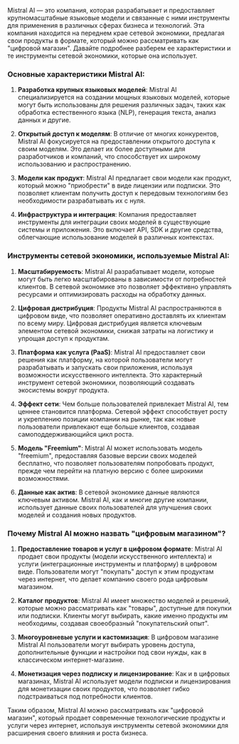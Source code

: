 Mistral AI — это компания, которая разрабатывает и предоставляет крупномасштабные языковые модели и связанные с ними инструменты для применения в различных сферах бизнеса и технологий. Эта компания находится на переднем крае сетевой экономики, предлагая свои продукты в формате, который можно рассматривать как "цифровой магазин". Давайте подробнее разберем ее характеристики и те инструменты сетевой экономики, которые она использует.

### Основные характеристики Mistral AI:
1. **Разработка крупных языковых моделей**: Mistral AI специализируется на создании мощных языковых моделей, которые могут быть использованы для решения различных задач, таких как обработка естественного языка (NLP), генерация текста, анализ данных и другие.

2. **Открытый доступ к моделям**: В отличие от многих конкурентов, Mistral AI фокусируется на предоставлении открытого доступа к своим моделям. Это делает их более доступными для разработчиков и компаний, что способствует их широкому использованию и распространению.

3. **Модели как продукт**: Mistral AI предлагает свои модели как продукт, который можно "приобрести" в виде лицензии или подписки. Это позволяет клиентам получить доступ к передовым технологиям без необходимости разрабатывать их с нуля.

4. **Инфраструктура и интеграция**: Компания предоставляет инструменты для интеграции своих моделей в существующие системы и приложения. Это включает API, SDK и другие средства, облегчающие использование моделей в различных контекстах.

### Инструменты сетевой экономики, используемые Mistral AI:

1. **Масштабируемость**: Mistral AI разрабатывает модели, которые могут быть легко масштабированы в зависимости от потребностей клиентов. В сетевой экономике это позволяет эффективно управлять ресурсами и оптимизировать расходы на обработку данных.

2. **Цифровая дистрибуция**: Продукты Mistral AI распространяются в цифровом виде, что позволяет оперативно доставлять их клиентам по всему миру. Цифровая дистрибуция является ключевым элементом сетевой экономики, снижая затраты на логистику и упрощая доступ к продуктам.

3. **Платформа как услуга (PaaS)**: Mistral AI предоставляет свои решения как платформу, на которой пользователи могут разрабатывать и запускать свои приложения, используя возможности искусственного интеллекта. Это характерный инструмент сетевой экономики, позволяющий создавать экосистемы вокруг продукта.

4. **Эффект сети**: Чем больше пользователей привлекает Mistral AI, тем ценнее становится платформа. Сетевой эффект способствует росту и укреплению позиции компании на рынке, так как новые пользователи привлекают еще больше клиентов, создавая самоподдерживающийся цикл роста.

5. **Модель "Freemium"**: Mistral AI может использовать модель "freemium", предоставляя базовые версии своих моделей бесплатно, что позволяет пользователям попробовать продукт, прежде чем перейти на платную версию с более широкими возможностями.

6. **Данные как актив**: В сетевой экономике данные являются ключевым активом. Mistral AI, как и многие другие компании, использует данные своих пользователей для улучшения своих моделей и создания новых продуктов.

### Почему Mistral AI можно назвать "цифровым магазином"?

1. **Предоставление товаров и услуг в цифровом формате**: Mistral AI продает свои продукты (модели искусственного интеллекта) и услуги (интеграционные инструменты и платформу) в цифровом виде. Пользователи могут "покупать" доступ к этим продуктам через интернет, что делает компанию своего рода цифровым магазином.

2. **Каталог продуктов**: Mistral AI имеет множество моделей и решений, которые можно рассматривать как "товары", доступные для покупки или подписки. Клиенты могут выбирать, какие именно продукты им необходимы, создавая своеобразный "покупательский опыт".

3. **Многоуровневые услуги и кастомизация**: В цифровом магазине Mistral AI пользователи могут выбирать уровень доступа, дополнительные функции и настройки под свои нужды, как в классическом интернет-магазине.

4. **Монетизация через подписку и лицензирование**: Как и в цифровых магазинах, Mistral AI использует модели подписки и лицензирования для монетизации своих продуктов, что позволяет гибко подстраиваться под потребности клиентов.

Таким образом, Mistral AI можно рассматривать как "цифровой магазин", который продает современные технологические продукты и услуги через интернет, используя инструменты сетевой экономики для расширения своего влияния и роста бизнеса.

